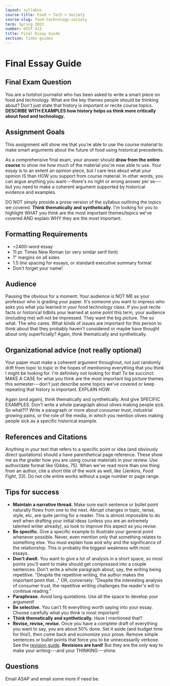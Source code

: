 ```yaml
---
layout: syllabus
course-title: Food + Tech + Society
course-slug: food-technology-society
term: Spring 2022
number: HIST 412
title: Final Essay Guide
section: links-guides
---
```


# Final Essay Guide


## Final Exam Question
You are a hotshot journalist who has been asked to write a smart piece on food and technology. What are the key themes people should be thinking about? Don't just state that history is important or recite course topics. **DESCRIBE WITH EXAMPLES how history helps us think more critically about food and technology.**


## Assignment Goals
This assignment will show me that you’re able to use the course material to make smart arguments about the future of food using historical precedents.

As a comprehensive final exam, your answer should **draw from the entire course** to show me how much of the material you're now able to use. Your essay is to an extent an opinion piece, but I care less about what your opinion IS than HOW you support from course material. In other words, you can argue anything you want---there's no right or wrong answer per se---but you need to make a coherent argument supported by historical evidence and examples.

DO NOT simply provide a prose version of the syllabus outlining the topics we covered. **Think thematically and synthetically**. I'm looking for you to highlight WHAT you think are the most important themes/topics we've covered AND explain WHY they are the most important.


## Formatting Requirements
- ~2400-word essay
- 11 pt. Times New Roman (or very similar serif font)
- 1" margins on all sides
- 1.5 line spacing for essays, or standard executive summary format
- Don't forget your name!

## Audience
Pausing the obvious for a moment: Your audience is NOT ME as your professor who is grading your paper. It's someone you want to impress who asks you what you learned in your food technology class. If you just recite facts or historical tidbits your learned at some point this term, your audience (including me) will not be impressed. They want the big picture. The so what. The who cares. What kinds of issues are important for this person to think about that they probably haven't considered or maybe have thought about only superficially? Again, think thematically and synthetically.

## Organizational advice (not really optional)
Your paper must make a coherent argument throughout, not just randomly drift from topic to topic in the hopes of mentioning everything that you think I might be looking for. I'm definitely not looking for that! To be succinct: MAKE A CASE for what you think are the most important big picture themes this semester---don't just describe some topics we've covered or keep repeating that history is important. EXPLAIN HOW.

Again (and again), think thematically and synthetically. And give SPECIFIC EXAMPLES. Don't write a whole paragraph about olives making people sick. So what?!? Write a paragraph or more about consumer trust, industrial growing pains, or the role of the media, in which you mention olives making people sick as a specific historical example.


## References and Citations
Anything in your text that refers to a specific point or idea (and obviously direct quotations) should a have parenthetical page reference. These show me as the grader how you are using course materials in your review. Use author/date format like (Gibbs, 75). When we've read more than one thing from an author, cite a short title of the work as well, like (Jenkins, _Food Fight_, 33). Do not cite entire works without a page number or page range.


## Tips for success
 - **Maintain a narrative thread.** Make sure each sentence or bullet point naturally flows from one to the next. Abrupt changes in topic, tense, style, etc, are quite jarring for a reader. This is almost impossible to do well when drafting your initial ideas (unless you are an extremely talented writer already), so look to improve this aspect as you revise.
 - **Be specific.** Give a specific example to illustrate your general point whenever possible. Never, even mention only that something relates to something else. You must explain how and why and the significance of the relationship. This is probably the biggest weakness with most essays.
 - **Don't dwell.** You want to give a lot of analysis in a short space, so most points you'll want to make should get compressed into a couple sentences. Don't write a whole paragraph about, say, the writing being repetitive. "Despite the repetitive writing, the author makes the important point that..." OR, conversely: "Despite the interesting analysis of consumer trust, the repetitive writing challenges the reader's will to continue reading."
 - **Paraphrase.** Avoid long quotations. Use all the space to develop your argument!
 - **Be selective.** You can’t fit everything worth saying into your essay. Choose carefully what you think is most important!
 - **Think thematically and synthetically.** Have I mentioned that?
 - **Revise, revise, revise.** Once you have a complete draft of everything you want to say, you are about 50% done. Set it aside (and budget time for this!), then come back and economize your prose. Remove simple sentences or bullet points that force you to be unnecessarily verbose. See the [revision guide](writing-advice). **Revisions are hard!** But they are the only way to make your writing---and your THINKING---shine.


## Questions
Email ASAP and email some more if need be.
